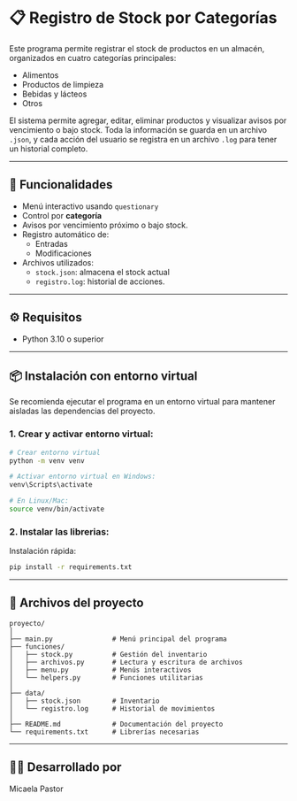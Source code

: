 # 📋 Registro de Stock por Categorías

Este programa permite registrar el stock de productos en un almacén, organizados en cuatro categorías principales:

- Alimentos
- Productos de limpieza
- Bebidas y lácteos
- Otros

El sistema permite agregar, editar, eliminar productos y visualizar avisos por vencimiento o bajo stock. Toda la información se guarda en un archivo `.json`, y cada acción del usuario se registra en un archivo `.log` para tener un historial completo.

---

## 🚀 Funcionalidades

- Menú interactivo usando `questionary`
- Control por **categoría**
- Avisos por vencimiento próximo o bajo stock.
- Registro automático de:
  - Entradas
  - Modificaciones
- Archivos utilizados:
  - `stock.json`: almacena el stock actual
  - `registro.log`: historial de acciones.

---

## ⚙️ Requisitos

- Python 3.10 o superior

---

## 📦 Instalación con entorno virtual

Se recomienda ejecutar el programa en un entorno virtual para mantener aisladas las dependencias del proyecto.

### 1. Crear y activar entorno virtual:

```bash
# Crear entorno virtual
python -m venv venv

# Activar entorno virtual en Windows:
venv\Scripts\activate

# En Linux/Mac:
source venv/bin/activate
```

### 2. Instalar las librerias:

Instalación rápida:

```bash
pip install -r requirements.txt
```
---

## 📁 Archivos del proyecto
```
proyecto/
│
├── main.py               # Menú principal del programa
├── funciones/
│   ├── stock.py          # Gestión del inventario
│   ├── archivos.py       # Lectura y escritura de archivos
│   ├── menu.py           # Menús interactivos
│   └── helpers.py        # Funciones utilitarias
│
├── data/
│   ├── stock.json        # Inventario
│   └── registro.log      # Historial de movimientos
│
├── README.md             # Documentación del proyecto
└── requirements.txt      # Librerías necesarias
```
---

## 👩‍💻 Desarrollado por

Micaela Pastor  

